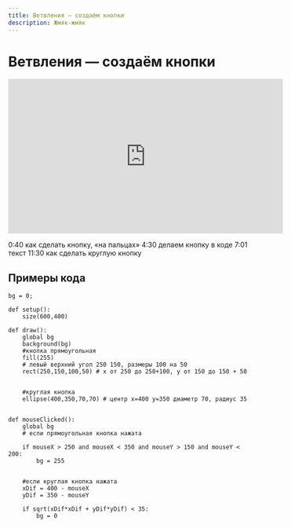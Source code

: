 ```yaml
---
title: Ветвления — создаём кнопки
description: Жмяк-жмяк
---
```


# Ветвления — создаём кнопки

<iframe width="560" height="315" src="https://www.youtube.com/embed/K8f7Lhy1uHM" frameborder="0" allow="accelerometer; autoplay; clipboard-write; encrypted-media; gyroscope; picture-in-picture" allowfullscreen></iframe>

0:40 как сделать кнопку, «на пальцах»
4:30 делаем кнопку в коде
7:01 текст
11:30 как сделать круглую кнопку

## Примеры кода

```
bg = 0;

def setup():
    size(600,400)
    
def draw():
    global bg
    background(bg)
    #кнопка прямоугольная
    fill(255)
    # левый верхний угол 250 150, размеры 100 на 50
    rect(250,150,100,50) # x от 250 до 250+100, y от 150 до 150 + 50  
    
    
    #круглая кнопка
    ellipse(400,350,70,70) # центр х=400 y=350 диаметр 70, радиус 35
    
    
def mouseClicked():
    global bg
    # если прямоугольная кнопка нажата
    
    if mouseX > 250 and mouseX < 350 and mouseY > 150 and mouseY < 200:
        bg = 255
        
    
    #если круглая кнопка нажата
    xDif = 400 - mouseX
    yDif = 350 - mouseY
    
    if sqrt(xDif*xDif + yDif*yDif) < 35:
        bg = 0

    
```